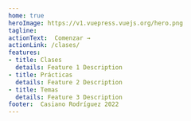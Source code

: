 ```yaml
---
home: true
heroImage: https://v1.vuepress.vuejs.org/hero.png
tagline: 
actionText:  Comenzar →
actionLink: /clases/
features:
- title: Clases
  details: Feature 1 Description
- title: Prácticas
  details: Feature 2 Description
- title: Temas
  details: Feature 3 Description
footer:  Casiano Rodríguez 2022
---
```

